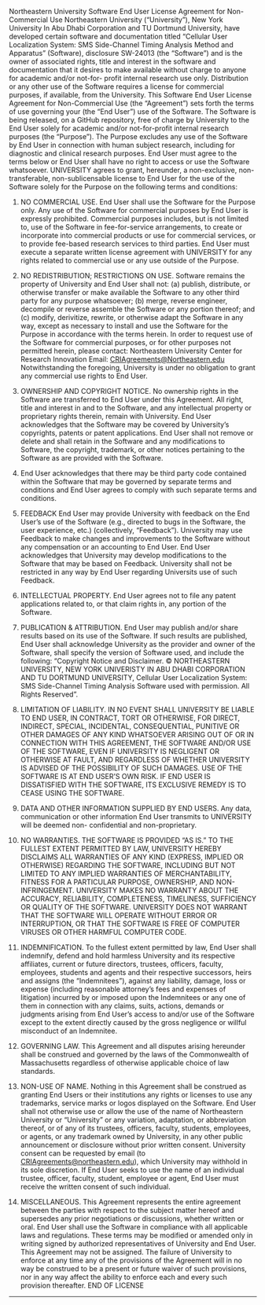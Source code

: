 Northeastern University
Software End User License Agreement for Non-Commercial Use
Northeastern University (“University”), New York University In Abu Dhabi Corporation and TU Dortmund University, have developed certain software and documentation titled “Cellular User Localization System: SMS Side-Channel Timing Analysis Method and Apparatus” (Software), disclosure SW-24013 (the “Software”) and is the owner of associated rights, title and interest in the software and documentation that it desires to make available without charge to anyone for academic and/or not-for- profit internal research use only. Distribution or any other use of the Software requires a license for commercial purposes, if available, from the University.
This Software End User License Agreement for Non-Commercial Use (the “Agreement”) sets forth the terms of use governing your (the “End User”) use of the Software. The Software is being released, on a GitHub repository, free of charge by University to the End User solely for academic and/or not-for-profit internal research purposes (the “Purpose”). The Purpose excludes any use of the Software by End User in connection with human subject research, including for diagnostic and clinical research purposes.
End User must agree to the terms below or End User shall have no right to access or use the Software whatsoever. 
UNIVERSITY agrees to grant, hereunder, a non-exclusive, non-transferable, non-sublicensable license to End User for the use of the Software solely for the Purpose on the following terms and conditions:

1. NO COMMERCIAL USE. End User shall use the Software for the Purpose only. Any use of the Software for commercial purposes by End User is expressly prohibited. Commercial purposes includes, but is not limited to, use of the Software in fee-for-service arrangements, to create or incorporate into commercial products or use for commercial services, or to provide fee-based research services to third parties. End User must execute a separate written license agreement with UNIVERSITY for any rights related to commercial use or any use outside of the Purpose.

2. NO REDISTRIBUTION; RESTRICTIONS ON USE. Software remains the property of University and End User shall not: (a) publish, distribute, or otherwise transfer or make available the Software to any other third party for any purpose whatsoever; (b) merge, reverse engineer, decompile or reverse assemble the Software or any portion thereof; and (c) modify, derivitize, rewrite, or otherwise adapt the Software in any way, except as necessary to install and use the Software for the Purpose in accordance with the terms herein.
In order to request use of the Software for commercial purposes, or for other purposes not permitted herein, please contact:
Northeastern University
Center for Research Innovation
Email: CRIAgreements@Northeastern.edu
Notwithstanding the foregoing, University is under no obligation to grant any commercial use rights to End User.

3. OWNERSHIP AND COPYRIGHT NOTICE. No ownership rights in the Software are transferred to End User under this Agreement. All right, title and interest in and to the Software, and any intellectual property or proprietary rights therein, remain with University. End User acknowledges that the Software may be covered by University’s copyrights, patents or patent applications. End User shall not remove or delete and shall retain in the Software and any modifications to Software, the copyright, trademark, or other notices pertaining to the Software as are provided with the Software.
4. End User acknowledges that there may be third party code contained within the Software that may be governed by separate terms and conditions and End User agrees to comply with such separate terms and conditions.
5. FEEDBACK End User may provide University with feedback on the End User’s use of the Software (e.g., directed to bugs in the Software, the user experience, etc.) (collectively, “Feedback”). University may use Feedback to make changes and improvements to the Software without any compensation or an accounting to End User. End User acknowledges that University may develop modifications to the Software that may be based on Feedback. University shall not be restricted in any way by End User regarding Universits use of such Feedback.
6. INTELLECTUAL PROPERTY. End User agrees not to file any patent applications related to, or that claim rights in, any portion of the Software.
7. PUBLICATION & ATTRIBUTION. End User may publish and/or share results based on its use of the Software. If such results are published, End User shall acknowledge University as the provider and owner of the Software, shall specify the version of Software used, and include the following:
“Copyright Notice and Disclaimer. © NORTHEASTERN UNIVERSITY, NEW YORK UNIVERISTY IN ABU DHABI CORPORATION AND TU DORTMUND UNIVERSITY, Cellular User Localization System: SMS Side-Channel Timing Analysis Software used with permission. All Rights Reserved”.
8. LIMITATION OF LIABILITY. IN NO EVENT SHALL UNIVERSITY BE LIABLE TO END USER, IN CONTRACT, TORT OR OTHERWISE, FOR DIRECT, INDIRECT, SPECIAL, INCIDENTAL, CONSEQUENTIAL, PUNITIVE OR OTHER DAMAGES OF ANY KIND WHATSOEVER ARISING OUT OF OR IN CONNECTION WITH THIS AGREEMENT, THE SOFTWARE AND/OR USE OF THE SOFTWARE, EVEN IF UNIVERSITY IS NEGLIGENT OR OTHERWISE AT FAULT, AND REGARDLESS OF WHETHER UNIVERSITY IS ADVISED OF THE POSSIBILITY OF SUCH DAMAGES. USE OF THE SOFTWARE IS AT END USER’S OWN RISK. IF END USER IS DISSATISFIED WITH THE SOFTWARE, ITS EXCLUSIVE REMEDY IS TO CEASE USING THE SOFTWARE.
9. DATA AND OTHER INFORMATION SUPPLIED BY END USERS. Any data, communication or other information End User transmits to UNIVERSITY will be deemed non- confidential and non-proprietary.

10. NO WARRANTIES. THE SOFTWARE IS PROVIDED “AS IS.” TO THE FULLEST EXTENT PERMITTED BY LAW, UNIVERSITY HEREBY DISCLAIMS ALL WARRANTIES OF ANY KIND (EXPRESS, IMPLIED OR OTHERWISE) REGARDING THE SOFTWARE, INCLUDING BUT NOT LIMITED TO ANY IMPLIED WARRANTIES OF MERCHANTABILITY, FITNESS FOR A PARTICULAR PURPOSE, OWNERSHIP, AND NON-INFRINGEMENT. UNIVERSITY MAKES NO WARRANTY ABOUT THE ACCURACY, RELIABILITY, COMPLETENESS, TIMELINESS, SUFFICIENCY OR QUALITY OF THE SOFTWARE. UNIVERSITY DOES NOT WARRANT THAT THE SOFTWARE WILL OPERATE WITHOUT ERROR OR INTERRUPTION, OR THAT THE SOFTWARE IS FREE OF COMPUTER VIRUSES OR OTHER HARMFUL COMPUTER CODE.
11. INDEMNIFICATION. To the fullest extent permitted by law, End User shall indemnify, defend and hold harmless University and its respective affiliates, current or future directors, trustees, officers, faculty, employees, students and agents and their respective successors, heirs and assigns (the “Indemnitees”), against any liability, damage, loss or expense (including reasonable attorney’s fees and expenses of litigation) incurred by or imposed upon the Indemnitees or any one of them in connection with any claims, suits, actions, demands or judgments arising from End User’s access to and/or use of the Software except to the extent directly caused by the gross negligence or willful misconduct of an Indemnitee.
12. GOVERNING LAW. This Agreement and all disputes arising hereunder shall be construed and governed by the laws of the Commonwealth of Massachusetts regardless of otherwise applicable choice of law standards.
13. NON-USE OF NAME. Nothing in this Agreement shall be construed as granting End Users or their institutions any rights or licenses to use any trademarks, service marks or logos displayed on the Software. End User shall not otherwise use or allow the use of the name of Northeastern University or “University” or any variation, adaptation, or abbreviation thereof, or of any of its trustees, officers, faculty, students, employees, or agents, or any trademark owned by University, in any other public announcement or disclosure without prior written consent. University consent can be requested by email (to CRIAgreements@northeastern.edu), which University may withhold in its sole discretion. If End User seeks to use the name of an individual trustee, officer, faculty, student, employee or agent, End User must receive the written consent of such individual.
14. MISCELLANEOUS. This Agreement represents the entire agreement between the parties with respect to the subject matter hereof and supersedes any prior negotiations or discussions, whether written or oral. End User shall use the Software in compliance with all applicable laws and regulations. These terms may be modified or amended only in writing signed by authorized representatives of University and End User. This Agreement may not be assigned. The failure of University to enforce at any time any of the provisions of the Agreement will in no way be construed to be a present or future waiver of such provisions, nor in any way affect the ability to enforce each and every such provision thereafter.
END OF LICENSE
***
